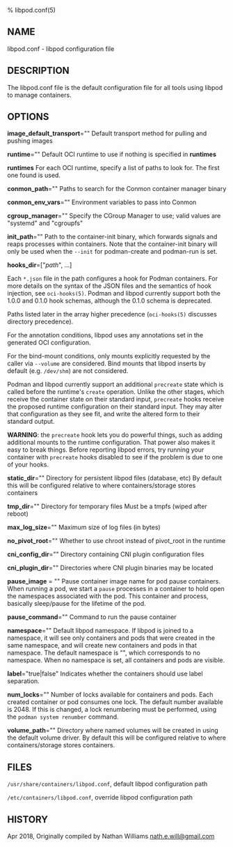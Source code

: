 % libpod.conf(5)

## NAME
libpod.conf - libpod configuration file

## DESCRIPTION
The libpod.conf file is the default configuration file for all tools using
libpod to manage containers.

## OPTIONS

**image_default_transport**=""
  Default transport method for pulling and pushing images

**runtime**=""
  Default OCI runtime to use if nothing is specified in **runtimes**

**runtimes**
  For each OCI runtime, specify a list of paths to look for.  The first one found is used.

**conmon_path**=""
  Paths to search for the Conmon container manager binary

**conmon_env_vars**=""
  Environment variables to pass into Conmon

**cgroup_manager**=""
  Specify the CGroup Manager to use; valid values are "systemd" and "cgroupfs"

**init_path**=""
  Path to the container-init binary, which forwards signals and reaps processes within containers.  Note that the container-init binary will only be used when the `--init` for podman-create and podman-run is set.

**hooks_dir**=["*path*", ...]

  Each `*.json` file in the path configures a hook for Podman containers.  For more details on the syntax of the JSON files and the semantics of hook injection, see `oci-hooks(5)`.  Podman and libpod currently support both the 1.0.0 and 0.1.0 hook schemas, although the 0.1.0 schema is deprecated.

  Paths listed later in the array higher precedence (`oci-hooks(5)` discusses directory precedence).

  For the annotation conditions, libpod uses any annotations set in the generated OCI configuration.

  For the bind-mount conditions, only mounts explicitly requested by the caller via `--volume` are considered.  Bind mounts that libpod inserts by default (e.g. `/dev/shm`) are not considered.

  Podman and libpod currently support an additional `precreate` state which is called before the runtime's `create` operation.  Unlike the other stages, which receive the container state on their standard input, `precreate` hooks receive the proposed runtime configuration on their standard input.  They may alter that configuration as they see fit, and write the altered form to their standard output.

  **WARNING**: the `precreate` hook lets you do powerful things, such as adding additional mounts to the runtime configuration.  That power also makes it easy to break things.  Before reporting libpod errors, try running your container with `precreate` hooks disabled to see if the problem is due to one of your hooks.

**static_dir**=""
  Directory for persistent libpod files (database, etc)
  By default this will be configured relative to where containers/storage
  stores containers

**tmp_dir**=""
  Directory for temporary files
  Must be a tmpfs (wiped after reboot)

**max_log_size**=""
  Maximum size of log files (in bytes)

**no_pivot_root**=""
  Whether to use chroot instead of pivot_root in the runtime

**cni_config_dir**=""
  Directory containing CNI plugin configuration files

**cni_plugin_dir**=""
  Directories where CNI plugin binaries may be located

**pause_image** = ""
  Pause container image name for pod pause containers.  When running a pod, we
  start a `pause` processes in a container to hold open the namespaces associated with the
  pod.  This container and process, basically sleep/pause for the lifetime of the pod.

**pause_command**=""
  Command to run the pause container

**namespace**=""
  Default libpod namespace. If libpod is joined to a namespace, it will see only containers and pods
  that were created in the same namespace, and will create new containers and pods in that namespace.
  The default namespace is "", which corresponds to no namespace. When no namespace is set, all
  containers and pods are visible.

**label**="true|false"
  Indicates whether the containers should use label separation.

**num_locks**=""
  Number of locks available for containers and pods. Each created container or pod consumes one lock.
  The default number available is 2048.
  If this is changed, a lock renumbering must be performed, using the `podman system renumber` command.

**volume_path**=""
  Directory where named volumes will be created in using the default volume driver.
  By default this will be configured relative to where containers/storage stores containers.

## FILES
  `/usr/share/containers/libpod.conf`, default libpod configuration path

  `/etc/containers/libpod.conf`, override libpod configuration path

## HISTORY
Apr 2018, Originally compiled by Nathan Williams <nath.e.will@gmail.com>
